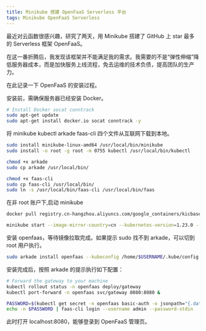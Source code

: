 ```yaml
---
title: Minikube 搭建 OpenFaaS Serverless 平台
tags: Minikube OpenFaaS Serverless
---
```



最近对云函数很感兴趣，研究了两天，用 Minikube 搭建了 GitHub 上 star 最多的 Serverless 框架 OpenFaaS。

在这一番折腾后，我发现该框架并不能满足我的需求。我需要的不是“弹性伸缩”降低服务器成本，而是加快服务上线流程，免去运维的技术负债，提高团队的生产力。

在此记录一下 OpenFaaS 的安装过程。

安装前，需确保服务器已经安装 Docker。

```sh
# Install Docker socat conntrack
sudo apt-get update 
sudo apt-get install docker.io socat conntrack -y
```

将 minikube kubectl arkade faas-cli 四个文件从互联网下载到本地。

```sh
sudo install minikube-linux-amd64 /usr/local/bin/minikube
sudo install -o root -g root -m 0755 kubectl /usr/local/bin/kubectl

chmod +x arkade
sudo cp arkade /usr/local/bin/

chmod +x faas-cli
sudo cp faas-cli /usr/local/bin/
sudo ln -s /usr/local/bin/faas-cli /usr/local/bin/faas
```

在非 root 账户下,启动 minikube

```sh
docker pull registry.cn-hangzhou.aliyuncs.com/google_containers/kicbase:v0.0.43

minikube start --image-mirror-country=cn --kubernetes-version=1.23.0 --base-image=registry.cn-hangzhou.aliyuncs.com/google_containers/kicbase:v0.0.43 --image-repository=registry.cn-hangzhou.aliyuncs.com/google_containers 
```

安装 openfaas，等待镜像拉取完成。如果提示 sudo 找不到 arkade，可以切到 root 用户执行。

```sh
sudo arkade install openfaas --kubeconfig /home/$USERNAME/.kube/config
```

安装完成后，按照 arkade 的提示执行如下配置：

```sh
# Forward the gateway to your machine
kubectl rollout status -n openfaas deploy/gateway
kubectl port-forward -n openfaas svc/gateway 8080:8080 &

PASSWORD=$(kubectl get secret -n openfaas basic-auth -o jsonpath="{.data.basic-auth-password}" | base64 --decode; echo)
echo -n $PASSWORD | faas-cli login --username admin --password-stdin
```

此时打开 localhost:8080，能够登录到 OpenFaaS 管理页。